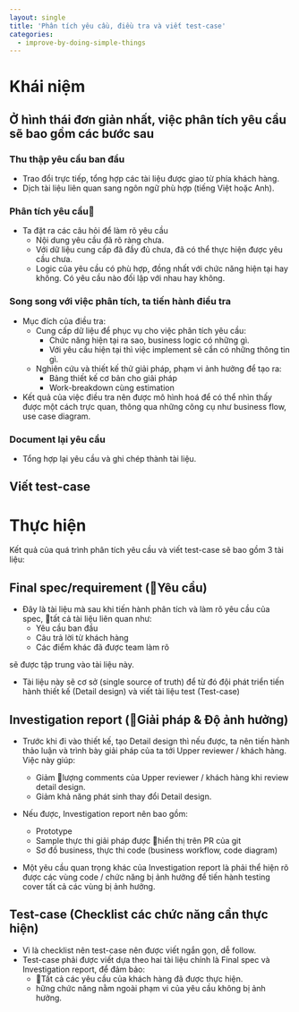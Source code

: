 ```yaml
---
layout: single
title: 'Phân tích yêu cầu, điều tra và viết test-case'
categories:
  - improve-by-doing-simple-things
---
```


# Khái niệm

## Ở hình thái đơn giản nhất, việc phân tích yêu cầu sẽ bao gồm các bước sau

### Thu thập yêu cầu ban đầu

- Trao đổi trực tiếp, tổng hợp các tài liệu được giao từ phía khách hàng.
- Dịch tài liệu liên quan sang ngôn ngữ phù hợp (tiếng Việt hoặc Anh).

### Phân tích yêu cầu

- Ta đặt ra các câu hỏi để làm rõ yêu cầu
  - Nội dung yêu cầu đã rõ ràng chưa.
  - Với dữ liệu cung cấp đã đầy đủ chưa, đã có thể thực hiện được yêu cầu chưa.
  - Logic của yêu cầu có phù hợp, đồng nhất với chức năng hiện tại hay không. Có yêu cầu nào đối lập với nhau hay không.

### Song song với việc phân tích, ta tiến hành điều tra

- Mục đích của điều tra:
  - Cung cấp dữ liệu để phục vụ cho việc phân tích yêu cầu:
    - Chức năng hiện tại ra sao, business logic có những gì.
    - Với yêu cầu hiện tại thì việc implement sẽ cần có những thông tin gì.
  - Nghiên cứu và thiết kế thử giải pháp, phạm vi ảnh hưởng để tạo ra:
    - Bảng thiết kế cơ bản cho giải pháp
    - Work-breakdown cùng estimation
- Kết quả của việc điều tra nên được mô hình hoá để có thể nhìn thấy được một cách trực quan, thông qua những công cụ như business flow, use case diagram.

### Document lại yêu cầu

- Tổng hợp lại yêu cầu và ghi chép thành tài liệu.

## Viết test-case

# Thực hiện

Kết quả của quá trình phân tích yêu cầu và viết test-case sẽ bao gồm 3 tài liệu:

## Final spec/requirement (Yêu cầu)

- Đây là tài liệu mà sau khi tiến hành phân tích và làm rõ yêu cầu của spec, tất cả tài liệu liên quan như:
  - Yêu cầu ban đầu
  - Câu trả lời từ khách hàng
  - Các điểm khác đã được team làm rõ

sẽ được tập trung vào tài liệu này.

- Tài liệu này sẽ cơ sở (single source of truth) để từ đó đội phát triển tiến hành thiết kế (Detail design) và viết tài liệu test (Test-case)

## Investigation report (Giải pháp & Độ ảnh hưởng)

- Trước khi đi vào thiết kế, tạo Detail design thì nếu được, ta nên tiến hành thảo luận và trình bày giải pháp của ta tới Upper reviewer / khách hàng. Việc này giúp:
  - Giảm lượng comments của Upper reviewer / khách hàng khi review detail design.
  - Giảm khả năng phát sinh thay đổi Detail design.

- Nếu được, Investigation report nên bao gồm:
  - Prototype
  - Sample thực thi giải pháp được hiển thị trên PR của git
  - Sơ đồ business, thực thi code (business workflow, code diagram)

- Một yêu cầu quan trọng khác của Investigation report là phải thể hiện rõ được các vùng code / chức năng bị ảnh hưởng để tiến hành testing cover tất cả các vùng bị ảnh hưởng.

## Test-case (Checklist các chức năng cần thực hiện)

- Vì là checklist nên test-case nên được viết ngắn gọn, dễ follow.
- Test-case phải được viết dựa theo hai tài liệu chính là Final spec và Investigation report, để đảm bảo:
  - Tất cả các yêu cầu của khách hàng đã được thực hiện.
  - hững chức năng nằm ngoài phạm vi của yêu cầu không bị ảnh hưởng.
